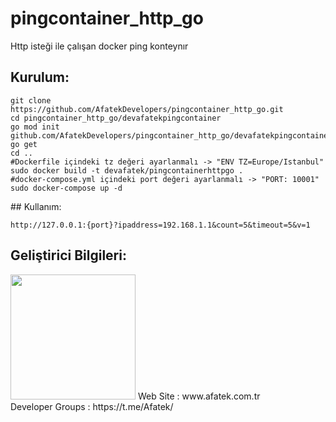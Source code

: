 # pingcontainer_http_go

Http isteği ile çalışan docker ping konteynır

## Kurulum:

```shell
git clone https://github.com/AfatekDevelopers/pingcontainer_http_go.git
cd pingcontainer_http_go/devafatekpingcontainer
go mod init github.com/AfatekDevelopers/pingcontainer_http_go/devafatekpingcontainer
go get
cd ..
#Dockerfile içindeki tz değeri ayarlanmalı -> "ENV TZ=Europe/Istanbul"
sudo docker build -t devafatek/pingcontainerhttpgo .
#docker-compose.yml içindeki port değeri ayarlanmalı -> "PORT: 10001" 
sudo docker-compose up -d
```

## Kullanım:

```
http://127.0.0.1:{port}?ipaddress=192.168.1.1&count=5&timeout=5&v=1
```

## Geliştirici Bilgileri:
<img src="https://github.com/AfatekDevelopers/companyfiles/blob/master/afatek-logo.png?raw=true" width="200"/>
Web Site        : www.afatek.com.tr <br />
Developer Groups : https://t.me/Afatek/ <br />